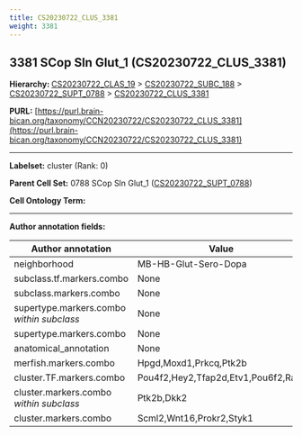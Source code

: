 ```yaml
---
title: CS20230722_CLUS_3381
weight: 3381
---
```

## 3381 SCop Sln Glut_1 (CS20230722_CLUS_3381)
<b>Hierarchy: </b>
[CS20230722_CLAS_19](../CS20230722_CLAS_19) >
[CS20230722_SUBC_188](../CS20230722_SUBC_188) >
[CS20230722_SUPT_0788](../CS20230722_SUPT_0788) >
[CS20230722_CLUS_3381](../CS20230722_CLUS_3381)

**PURL:** [https://purl.brain-bican.org/taxonomy/CCN20230722/CS20230722_CLUS_3381](https://purl.brain-bican.org/taxonomy/CCN20230722/CS20230722_CLUS_3381)

---


**Labelset:** cluster (Rank: 0)

**Parent Cell Set:** 0788 SCop Sln Glut_1 ([CS20230722_SUPT_0788](../CS20230722_SUPT_0788))



**Cell Ontology Term:** 

[MARKER GENES.]: #


---

[TRANSFERRED ANNOTATIONS.]: #


[AUTHOR ANNOTATION FIELDS.]: #


**Author annotation fields:**

| Author annotation | Value |
|-------------------|-------|
|neighborhood|MB-HB-Glut-Sero-Dopa|
|subclass.tf.markers.combo|None|
|subclass.markers.combo|None|
|supertype.markers.combo _within subclass_|None|
|supertype.markers.combo|None|
|anatomical_annotation|None|
|merfish.markers.combo|Hpgd,Moxd1,Prkcq,Ptk2b|
|cluster.TF.markers.combo|Pou4f2,Hey2,Tfap2d,Etv1,Pou6f2,Rarb|
|cluster.markers.combo _within subclass_|Ptk2b,Dkk2|
|cluster.markers.combo|Scml2,Wnt16,Prokr2,Styk1|
